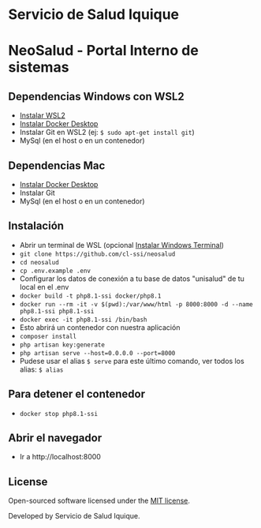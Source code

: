 # Servicio de Salud Iquique
# NeoSalud - Portal Interno de sistemas 
## Dependencias Windows con WSL2
- [Instalar WSL2](https://docs.microsoft.com/es-es/windows/wsl/install)
- [Instalar Docker Desktop](https://docs.docker.com/desktop/windows/install)
- Instalar Git en WSL2 (ej: ```$ sudo apt-get install git```)
- MySql (en el host o en un contenedor)

## Dependencias Mac
- [Instalar Docker Desktop](https://www.docker.com/get-started/)
- Instalar Git
- MySql (en el host o en un contenedor)
## Instalación 
- Abrir un terminal de WSL (opcional [Instalar Windows Terminal](https://docs.microsoft.com/es-es/windows/terminal/))
- ```git clone https://github.com/cl-ssi/neosalud```
- ```cd neosalud```
- ```cp .env.example .env```
- Configurar los datos de conexión a tu base de datos "unisalud" de tu local en el .env
- ```docker build -t php8.1-ssi docker/php8.1```
- ```docker run --rm -it -v $(pwd):/var/www/html -p 8000:8000 -d --name php8.1-ssi php8.1-ssi```
- ```docker exec -it php8.1-ssi /bin/bash```
- Esto abrirá un contenedor con nuestra aplicación
- ```composer install```
- ```php artisan key:generate```
- ```php artisan serve --host=0.0.0.0 --port=8000```
- Pudese usar el alias ```$ serve``` para este último comando, ver todos los alias: ```$ alias```

## Para detener el contenedor
- ```docker stop php8.1-ssi```
## Abrir el navegador
- Ir a http://localhost:8000

## License
Open-sourced software licensed under the [MIT license](https://opensource.org/licenses/MIT).

Developed by Servicio de Salud Iquique.